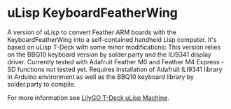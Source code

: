 # uLisp KeyboardFeatherWing
A version of uLisp to convert Feather ARM boards with the KeyboardFeatherWing into a self-contained handheld Lisp computer.
It's based on uLisp T-Deck with some minor modifications: This version relies on the BBQ10 keyboard version by solder.party
and the ILI9341 display driver.
Currently tested with Adafruit Feather M0 and Feather M4 Express - SD functions not tested yet.
Requires installation of Adafruit ILI9341 library in Arduino environment as well as the BBQ10 keyboard library by solder.party to compile.

For more information see [LilyGO T-Deck uLisp Machine](http://www.ulisp.com/show?4JAO).
